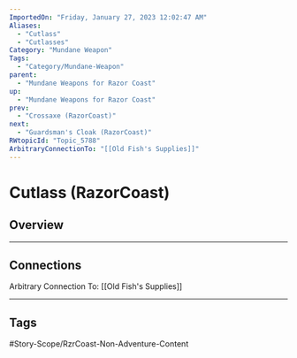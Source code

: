 ```yaml
---
ImportedOn: "Friday, January 27, 2023 12:02:47 AM"
Aliases:
  - "Cutlass"
  - "Cutlasses"
Category: "Mundane Weapon"
Tags:
  - "Category/Mundane-Weapon"
parent:
  - "Mundane Weapons for Razor Coast"
up:
  - "Mundane Weapons for Razor Coast"
prev:
  - "Crossaxe (RazorCoast)"
next:
  - "Guardsman's Cloak (RazorCoast)"
RWtopicId: "Topic_5788"
ArbitraryConnectionTo: "[[Old Fish's Supplies]]"
---
```

# Cutlass (RazorCoast)
## Overview
---
## Connections
Arbitrary Connection To: [[Old Fish's Supplies]]


---
## Tags
#Story-Scope/RzrCoast-Non-Adventure-Content

